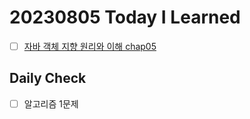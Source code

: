 # 20230805 Today I Learned
- [ ] [자바 객체 지향 원리와 이해 chap05](../OOP/OOPandSpring/chap05.md)
## Daily Check
- [ ] 알고리즘 1문제